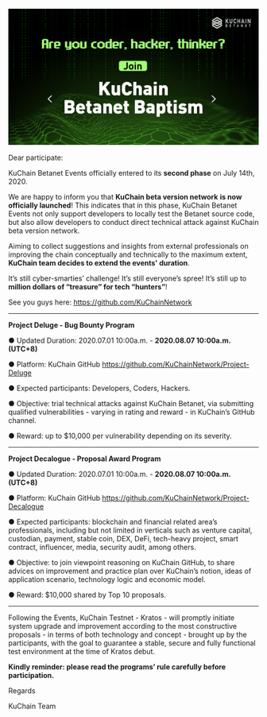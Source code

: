 ![KuChainBetanetCoverOther](https://github.com/KuChainNetwork/Project-Deluge/blob/master/imgs/KuChainBetanetCoverOther.jpg?raw=true)

Dear participate:



KuChain Betanet Events officially entered to its **second phase** on July 14th, 2020.

We are happy to inform you that **KuChain beta version network** **is now officially launched**! This indicates that in this phase, KuChain Betanet Events not only support developers to locally test the Betanet source code, but also allow developers to conduct direct technical attack against KuChain beta version network.

Aiming to collect suggestions and insights from external professionals on improving the chain conceptually and technically to the maximum extent, **KuChain team decides to extend the events' duration**.

It’s still cyber-smarties’ challenge! It’s still everyone’s spree! It’s still up to **million dollars of “treasure” for tech “hunters”**! 

See you guys here: https://github.com/KuChainNetwork

 

---

**Project Deluge - Bug Bounty Program**

●   Updated Duration: 2020.07.01 10:00a.m. - **2020.08.07 10:00a.m. (UTC+8)**

●   Platform: KuChain GitHub https://github.com/KuChainNetwork/Project-Deluge

●   Expected participants: Developers, Coders, Hackers.

●   Objective: trial technical attacks against KuChain Betanet, via submitting qualified vulnerabilities - varying in rating and reward - in KuChain’s GitHub channel.

●   Reward: up to $10,000 per vulnerability depending on its severity.



---

**Project Decalogue - Proposal Award Program**

●   Updated Duration: 2020.07.01 10:00a.m. - **2020.08.07 10:00a.m. (UTC+8)**

●   Platform: KuChain GitHub https://github.com/KuChainNetwork/Project-Decalogue

●   Expected participants: blockchain and financial related area’s professionals, including but not limited in verticals such as venture capital, custodian, payment, stable coin, DEX, DeFi, tech-heavy project, smart contract, influencer, media, security audit, among others.

●   Objective: to join viewpoint reasoning on KuChain GitHub, to share advices on improvement and practice plan over KuChain’s notion, ideas of application scenario, technology logic and economic model.

●   Reward: $10,000 shared by Top 10 proposals.

 
---
Following the Events, KuChain Testnet - Kratos - will promptly initiate system upgrade and improvement according to the most constructive proposals - in terms of both technology and concept - brought up by the participants, with the goal to guarantee a stable, secure and fully functional test environment at the time of Kratos debut.

 

**Kindly reminder: please read the programs’ rule carefully before participation.**

 

Regards

KuChain Team
